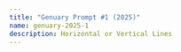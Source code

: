 ```yaml
---
title: "Genuary Prompt #1 (2025)"
name: genuary-2025-1
description: Horizontal or Vertical Lines
---
```

